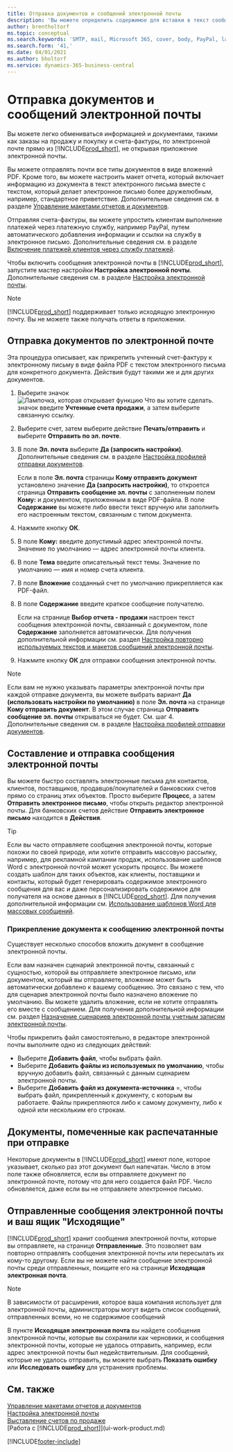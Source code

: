```yaml
---
title: Отправка документов и сообщений электронной почты
description: 'Вы можете определить содержимое для вставки в текст сообщения электронной, например ссылку на PayPal. Вы также можете вкладывать документы в сообщения электронной почты.'
author: brentholtorf
ms.topic: conceptual
ms.search.keywords: 'SMTP, mail, Microsoft 365, cover, body, PayPal, layout'
ms.search.form: '41,'
ms.date: 04/01/2021
ms.author: bholtorf
ms.service: dynamics-365-business-central
---
```

# Отправка документов и сообщений электронной почты

Вы можете легко обмениваться информацией и документами, такими как заказы на продажу и покупку и счета-фактуры, по электронной почте прямо из [!INCLUDE[prod_short](includes/prod_short.md)], не открывая приложение электронной почты.  

Вы можете отправлять почти все типы документов в виде вложений PDF. Кроме того, вы можете настроить макет отчета, который включает информацию из документа в текст электронного письма вместе с текстом, который делает электронное письмо более дружелюбным, например, стандартное приветствие. Дополнительные сведения см. в разделе [Управление макетами отчетов и документов](ui-manage-report-layouts.md).

Отправляя счета-фактуры, вы можете упростить клиентам выполнение платежей через платежную службу, например PayPal, путем автоматического добавления информации и ссылки на службу в электронное письмо. Дополнительные сведения см. в разделе [Включение платежей клиентов через службу платежей](sales-how-enable-payment-service-extensions.md).

Чтобы включить сообщения электронной почты в [!INCLUDE[prod_short](includes/prod_short.md)], запустите мастер настройки **Настройка электронной почты**. Дополнительные сведения см. в разделе [Настройка электронной почты](admin-how-setup-email.md).

> [!NOTE]
> [!INCLUDE[prod_short](includes/prod_short.md)] поддерживает только исходящую электронную почту. Вы не можете также получать ответы в приложении.

## Отправка документов по электронной почте

Эта процедура описывает, как прикрепить учтенный счет-фактуру к электронному письму в виде файла PDF с текстом электронного письма для конкретного документа. Действия будут такими же и для других документов.

1. Выберите значок ![Лампочка, которая открывает функцию Что вы хотите сделать.](media/ui-search/search_small.png "Что вы хотите сделать") значок введите **Учтенные счета продажи**, а затем выберите связанную ссылку.
2. Выберите счет, затем выберите действие **Печать/отправить** и выберите **Отправить по эл. почте**.
3. В поле **Эл. почта** выберите **Да (запросить настройки)**. Дополнительные сведения см. в разделе [Настройка профилей отправки документов](sales-how-setup-document-send-profiles.md).

    Если в поле **Эл. почта** страницы **Кому отправить документ** установлено значение **Да (запросить настройки)**, то откроется страница **Отправить сообщение эл. почты** с заполненным полем **Кому:** и документом, приложенным в виде PDF-файла. В поле **Содержание** вы можете либо ввести текст вручную или заполнить его настроенным текстом, связанным с типом документа.

4. Нажмите кнопку **ОК**.
5. В поле **Кому:** введите допустимый адрес электронной почты. Значение по умолчанию — адрес электронной почты клиента.
6. В поле **Тема** введите описательный текст темы. Значение по умолчанию — имя и номер счета клиента.
7. В поле **Вложение** созданный счет по умолчанию прикрепляется как PDF-файл.
8. В поле **Содержание** введите краткое сообщение получателю.

    Если на странице **Выбор отчета - продажи** настроен текст сообщения электронной почты, связанный с документом, поле **Содержание** заполняется автоматически. Для получения дополнительной информации см. раздел [Настройка повторно используемых текстов и макетов сообщений электронной почты](admin-how-setup-email.md#set-up-reusable-email-texts-and-layouts).
9. Нажмите кнопку **ОК** для отправки сообщения электронной почты.

> [!NOTE]  
> Если вам не нужно указывать параметры электронной почты при каждой отправке документа, вы можете выбрать вариант **Да (использовать настройки по умолчанию)** в поле **Эл. почта** на странице **Кому отправить документ**. В этом случае страница **Отправить сообщение эл. почты** открываться не будет. См. шаг 4. Дополнительные сведения см. в разделе [Настройка профилей отправки документов](sales-how-setup-document-send-profiles.md).  

## Составление и отправка сообщения электронной почты

Вы можете быстро составлять электронные письма для контактов, клиентов, поставщиков, продавцов/покупателей и банковских счетов прямо со страниц этих объектов. Просто выберите **Процесс**, а затем **Отправить электронное письмо**, чтобы открыть редактор электронной почты. Для банковских счетов действие **Отправить электронное письмо** находится в **Действия**.

> [!TIP]
> Если вы часто отправляете сообщения электронной почты, которые похожи по своей природе, или хотите отправить массовую рассылку, например, для рекламной кампании продаж, использование шаблонов Word с электронной почтой может ускорить процесс. Вы можете создать шаблон для таких объектов, как клиенты, поставщики и контакты, который будет генерировать содержимое электронного сообщения для вас и даже персонализировать содержимое для получателя на основе данных в [!INCLUDE[prod_short](includes/prod_short.md)]. Для получения дополнительной информации см. [Использование шаблонов Word для массовых сообщений](ui-mail-merge.md).  

### Прикрепление документа к сообщению электронной почты

Существует несколько способов вложить документ в сообщение электронной почты.

Если вам назначен сценарий электронной почты, связанный с сущностью, которой вы отправляете электронное письмо, или документом, который вы отправляете, вложение может быть автоматически добавлено к вашему сообщению. Это связано с тем, что для сценария электронной почты было назначено вложение по умолчанию. Вы можете удалить вложение, если не хотите отправлять его вместе с сообщением. Для получения дополнительной информации см. раздел [Назначение сценариев электронной почты учетным записям электронной почты](admin-how-setup-email.md#assign-email-scenarios-to-email-accounts). 

Чтобы прикрепить файл самостоятельно, в редакторе электронной почты выполните одно из следующих действий:

* Выберите **Добавить файл**, чтобы выбрать файл.
* Выберите **Добавить файлы из используемых по умолчанию**, чтобы вручную добавить файл, связанный с данным сценарием электронной почты.
* Выберите **Добавить файл из документа-источника** =, чтобы выбрать файл, прикрепленный к документу, с которым вы работаете. Файлы прикрепляются либо к самому документу, либо к одной или нескольким его строкам.

## Документы, помеченные как распечатанные при отправке

Некоторые документы в [!INCLUDE[prod_short](includes/prod_short.md)] имеют поле, которое указывает, сколько раз этот документ был напечатан. Число в этом поле <!--"that field?" need a name...--> также обновляется, если вы отправляете документ по электронной почте, потому что для него создается файл PDF. Число обновляется, даже если вы не отправляете электронное письмо. <!--guessing this is because emails are technically reports, so the counter bumps up whenever someone creates an email. Need to verify.-->

## Отправленные сообщения электронной почты и ваш ящик "Исходящие"

[!INCLUDE[prod_short](includes/prod_short.md)] хранит сообщения электронной почты, которые вы отправляете, на странице **Отправленные**. Это позволяет вам повторно отправлять сообщения электронной почты или пересылать их кому-то другому. Если вы не можете найти сообщение электронной почты среди отправленных, поищите его на странице **Исходящая электронная почта**. 

> [!NOTE]
> В зависимости от расширения, которое ваша компания использует для электронной почты, администраторы могут видеть список сообщений, отправленных всеми, но не содержимое сообщений

В пункте **Исходящая электронная почта** вы найдете сообщения электронной почты, которые вы сохранили как черновики, и сообщения электронной почты, которые не удалось отправить, например, если адрес электронной почты был недействительным. Для сообщений, которые не удалось отправить, вы можете выбрать **Показать ошибку** или **Исследовать ошибку** для устранения проблемы.  

## См. также

[Управление макетами отчетов и документов](ui-manage-report-layouts.md)  
[Настройка электронной почты](admin-how-setup-email.md)  
[Выставление счетов по продаже](sales-how-invoice-sales.md)  
[Работа с [!INCLUDE[prod_short](includes/prod_short.md)]](ui-work-product.md)


[!INCLUDE[footer-include](includes/footer-banner.md)]
